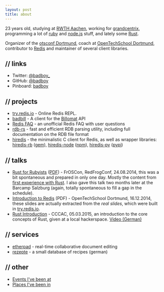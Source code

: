 ```yaml
---
layout: post
title: about
---
```


23 years old,
studying at [RWTH Aachen](http://www.rwth-aachen.de/), working for
[grandcentrix](https://www.grandcentrix.net/), programming a lot of
[ruby](http://www.ruby-lang.org/en/) and [node.js](http://nodejs.org/) stuff, and lately some [Rust](http://www.rust-lang.org/).

Organizer of the [otsconf Dortmund](https://otsconf.com/), coach at [OpenTechSchool Dortmund](http://www.opentechschool.org/dortmund/), contributor to [Redis](http://redis.io) and maintainer of several client libraries.

## // links

* Twitter: [@badboy\_](https://twitter.com/badboy_)
* GitHub: [@badboy](https://github.com/badboy)
* Pinboard: [badboy](http://pinboard.in/u:badboy)

## // projects

* [try.redis.io](http://try.redis.io) - Online Redis REPL.
* [badbill](https://github.com/badboy/badbill) - A client for the [Billomat](http://www.billomat.com/en/api/) API
* [Redis FAQ](/redis-faq/) - an unofficial Redis FAQ with user questions
* [rdb-rs](http://rdb.fnordig.de/) - fast and efficient RDB parsing utility, including full documentation on the RDB file format
* [hiredis](https://github.com/redis/hiredis) - the minimalistic C client for Redis, as well as wrapper libraries: [hiredis-rb](https://github.com/redis/hiredis-rb/) ([gem](https://rubygems.org/gems/hiredis)), [hiredis-node](https://github.com/redis/hiredis-node) ([npm](https://www.npmjs.com/package/hiredis)), [hiredis-py](https://github.com/redis/hiredis-py) ([pypi](https://pypi.python.org/pypi/hiredis/))

## // talks

* [Rust for Rubyists](https://fnordig.de/talks/2014/froscon/rust-for-rubyists/) ([PDF](https://fnordig.de/talks/2014/froscon/rust-for-rubyists/froscon2014-redfrogconf-rust-for-rubyists.pdf)) - FrOSCon, RedFrogConf, 24.08.2014, this was a bit spontaneous and prepared in only one day. Mostly the content from [first experience with Rust](/2014/08/12/first-experience-with-rust/). I also gave this talk two months later at the Barcamp Salzburg (again, totally spontaneous to fill a gap in the schedule).
* [Introduction to Redis](http://fnordig.de/talks/2014/ots/redis-introduction-otsdo-2014-12-16.pdf) (PDF) - OpenTechSchool Dortmund, 16.12.2014, these slides are actually extracted from the _real slides_, which were built in [try.redis.io](http://try.redis.io).
* [Rust Introduction](https://fnordig.de/talks/2015/cccac/rust-intro/#0) - CCCAC, 05.03.2015, an introduction to the core concepts of Rust, given at a local hackerspace. [Video (German)](https://videoag.fsmpi.rwth-aachen.de/?view=player&lectureid=4532)

## // services

* [etherpad](https://pad.fnordig.de/) - real-time collaborative document editing
* [rezepte](http://rezepte.fnordig.de/) - a small database of recipes (german)

## // other

* [Events I've been at](http://badboy.hasbeen.at/)
* [Places I've been in](http://badboy.hasbeen.in/)
